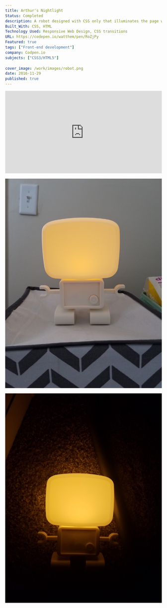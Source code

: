 ```yaml
---
title: Arthur's Nightlight
Status: Completed
description: A robot designed with CSS only that illuminates the page when powered on.
Built_With: CSS, HTML
Technology Used: Responsive Web Design, CSS transitions
URL: https://codepen.io/watthem/pen/RoZjPy
Featured: true
tags: ["Front-end development"]
company: Codpen.io
subjects: ["CSS3/HTML5"]

cover_image: /work/images/robot.png
date: 2016-11-29
published: true
---
```


<iframe height="265" style="width: 100%;" scrolling="no" title="Arthur's Nightlight" src="https://codepen.io/watthem/embed/RoZjPy?height=265&theme-id=dark&default-tab=result" frameborder="no" allowtransparency="true" allowfullscreen="true">
  See the Pen <a href='https://codepen.io/watthem/pen/RoZjPy'>Arthur's Nightlight</a> by Matthew Hendricks
  (<a href='https://codepen.io/watthem'>@watthem</a>) on <a href='https://codepen.io'>CodePen</a>.
</iframe>

![robot](../../static/work/images/robot.jpg)

![robot](../../static/work/images/robot2.jpg)
